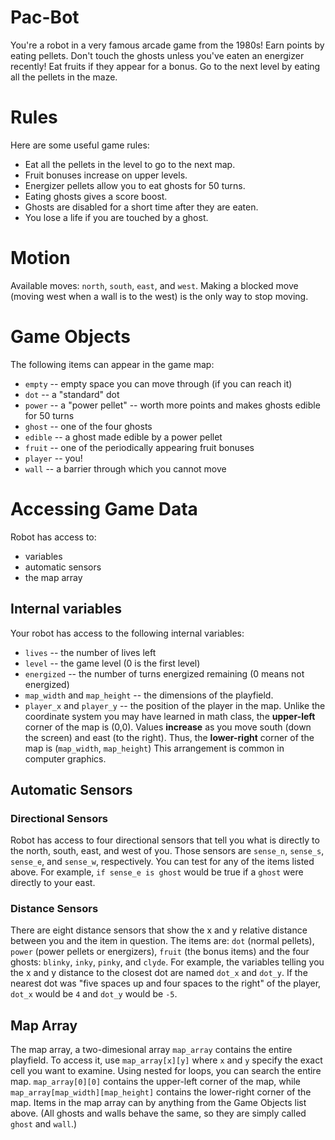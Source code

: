 # Pac-Bot

You're a robot in a very famous arcade game from the 1980s! Earn points by eating pellets. Don't touch the ghosts unless you've eaten an energizer recently! Eat fruits if they appear for a bonus. Go to the next level by eating all the pellets in the maze.

# Rules

Here are some useful game rules:

 * Eat all the pellets in the level to go to the next map.
 * Fruit bonuses increase on upper levels.
 * Energizer pellets allow you to eat ghosts for 50 turns.
 * Eating ghosts gives a score boost.
 * Ghosts are disabled for a short time after they are eaten.
 * You lose a life if you are touched by a ghost.

# Motion

Available moves: `north`, `south`, `east`, and `west`. Making a blocked move (moving west when a wall is to the west) is the only way to stop moving.

# Game Objects

The following items can appear in the game map:
 * `empty` -- empty space you can move through (if you can reach it)
 * `dot` -- a "standard" dot
 * `power` -- a "power pellet" -- worth more points and makes ghosts edible for 50 turns
 * `ghost` -- one of the four ghosts
 * `edible` -- a ghost made edible by a power pellet
 * `fruit` -- one of the periodically appearing fruit bonuses
 * `player` -- you!
 * `wall` -- a barrier through which you cannot move

# Accessing Game Data

Robot has access to:
 * variables
 * automatic sensors
 * the map array

## Internal variables

Your robot has access to the following internal variables:

 * `lives` -- the number of lives left
 * `level` -- the game level (0 is the first level)
 * `energized` -- the number of turns energized remaining (0 means not energized)
 * `map_width` and `map_height` -- the dimensions of the playfield.
 * `player_x` and `player_y` -- the position of the player in the map. Unlike the coordinate system you may have learned in math class, the **upper-left** corner of the map is (0,0). Values **increase** as you move south (down the screen) and east (to the right). Thus, the **lower-right** corner of the map is (`map_width`, `map_height`) This arrangement is common in computer graphics.

## Automatic Sensors
### Directional Sensors
Robot has access to four directional sensors that tell you what is directly to the north, south, east, and west of you. Those sensors are `sense_n`, `sense_s`, `sense_e`, and `sense_w`, respectively. You can test for any of the items listed above. For example, `if sense_e is ghost` would be true if a `ghost` were directly to your east.

### Distance Sensors
There are eight distance sensors that show the x and y relative distance between you and the item in question. The items are: `dot` (normal pellets), `power` (power pellets or energizers), `fruit` (the bonus items) and the four ghosts: `blinky`, `inky`, `pinky`, and `clyde`. For example, the variables telling you the x and y distance to the closest dot are named `dot_x` and `dot_y`. If the nearest dot was "five spaces up and four spaces to the right" of the player, `dot_x` would be `4` and `dot_y` would be `-5`.

## Map Array

The map array, a two-dimesional array `map_array` contains the entire playfield. To access it, use `map_array[x][y]` where `x` and `y` specify the exact cell you want to examine. Using nested for loops, you can search the entire map. `map_array[0][0]` contains the upper-left corner of the map, while `map_array[map_width][map_height]` contains the lower-right corner of the map. Items in the map array can by anything from the Game Objects list above. (All ghosts and walls behave the same, so they are simply called `ghost` and `wall`.)
